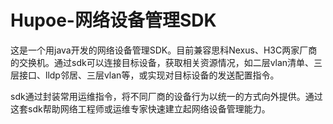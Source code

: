 # Hupoe-网络设备管理SDK

这是一个用java开发的网络设备管理SDK。目前兼容思科Nexus、H3C两家厂商的交换机。通过sdk可以连接目标设备，获取相关资源情况，如二层vlan清单、三层接口、lldp邻居、三层vlan等，或实现对目标设备的发送配置指令。

sdk通过封装常用运维指令，将不同厂商的设备行为以统一的方式向外提供。通过这套sdk帮助网络工程师或运维专家快速建立起网络设备管理能力。